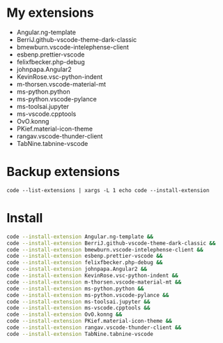 # My extensions
* Angular.ng-template
* BerriJ.github-vscode-theme-dark-classic
* bmewburn.vscode-intelephense-client
* esbenp.prettier-vscode
* felixfbecker.php-debug
* johnpapa.Angular2
* KevinRose.vsc-python-indent
* m-thorsen.vscode-material-mt
* ms-python.python
* ms-python.vscode-pylance
* ms-toolsai.jupyter
* ms-vscode.cpptools
* OvO.konng
* PKief.material-icon-theme
* rangav.vscode-thunder-client
* TabNine.tabnine-vscode

# Backup extensions
```
code --list-extensions | xargs -L 1 echo code --install-extension
```
# Install
```sh
code --install-extension Angular.ng-template &&
code --install-extension BerriJ.github-vscode-theme-dark-classic &&
code --install-extension bmewburn.vscode-intelephense-client &&
code --install-extension esbenp.prettier-vscode &&
code --install-extension felixfbecker.php-debug &&
code --install-extension johnpapa.Angular2 &&
code --install-extension KevinRose.vsc-python-indent &&
code --install-extension m-thorsen.vscode-material-mt &&
code --install-extension ms-python.python &&
code --install-extension ms-python.vscode-pylance &&
code --install-extension ms-toolsai.jupyter &&
code --install-extension ms-vscode.cpptools &&
code --install-extension OvO.konng &&
code --install-extension PKief.material-icon-theme &&
code --install-extension rangav.vscode-thunder-client &&
code --install-extension TabNine.tabnine-vscode
```
